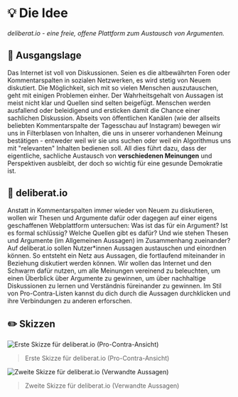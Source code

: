 # 💡 Die Idee

_deliberat.io - eine freie, offene Plattform zum Austausch von Argumenten._

## 🚏 Ausgangslage

Das Internet ist voll von Diskussionen. Seien es die altbewährten Foren oder Kommentarspalten in sozialen Netzwerken, es wird stetig von Neuem diskutiert. Die Möglichkeit, sich mit so vielen Menschen auszutauschen, geht mit einigen Problemen einher. Der Wahrheitsgehalt von Aussagen ist meist nicht klar und Quellen sind selten beigefügt. Menschen werden ausfallend oder beleidigend und ersticken damit die Chance einer sachlichen Diskussion. Abseits von öffentlichen Kanälen (wie der allseits beliebten Kommentarspalte der Tagesschau auf Instagram) bewegen wir uns in Filterblasen von Inhalten, die uns in unserer vorhandenen Meinung bestätigen - entweder weil wir sie uns suchen oder weil ein Algorithmus uns mit "relevanten" Inhalten bedienen soll. All dies führt dazu, dass der eigentliche, sachliche Austausch von **verschiedenen Meinungen** und Perspektiven ausbleibt, der doch so wichtig für eine gesunde Demokratie ist.

## 💬 deliberat.io

Anstatt in Kommentarspalten immer wieder von Neuem zu diskutieren, wollen wir Thesen und Argumente dafür oder dagegen auf einer eigens geschaffenen Webplattform untersuchen: Was ist das für ein Argument? Ist es formal schlüssig? Welche Quellen gibt es dafür? Und wie stehen Thesen und Argumente (im Allgemeinen Aussagen) im Zusammenhang zueinander? Auf deliberat.io sollen Nutzer\*innen Aussagen austauschen und einordnen können. So entsteht ein Netz aus Aussagen, die fortlaufend miteinander in Beziehung diskutiert werden können. Wir wollen das Internet und den Schwarm dafür nutzen, um alle Meinungen vereinend zu beleuchten, um einen Überblick über Argumente zu gewinnen, um über nachhaltige Diskussionen zu lernen und Verständnis füreinander zu gewinnen. Im Stil von Pro-Contra-Listen kannst du dich durch die Aussagen durchklicken und ihre Verbindungen zu anderen erforschen.

## ✏️ Skizzen

![Erste Skizze für deliberat.io (Pro-Contra-Ansicht)](/mockup.jpg)

> Erste Skizze für deliberat.io (Pro-Contra-Ansicht)

![Zweite Skizze für deliberat.io (Verwandte Aussagen)](/mockup2.jpg)

> Zweite Skizze für deliberat.io (Verwandte Aussagen)

